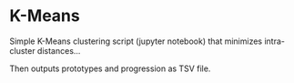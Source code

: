 # K-Means
Simple K-Means clustering script (jupyter notebook) that minimizes intra-cluster distances...

Then outputs prototypes and progression as TSV file.



